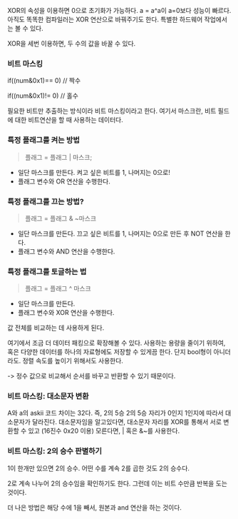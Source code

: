 XOR의 속성을 이용하면 0으로 초기화가 가능하다. 
a = a^a이 a=0보다 성능이 빠르다. 아직도 똑똑한 컴파일러는 XOR 연산으로 바꿔주기도 한다.
특별한 하드웨어 작업에서는 볼 수 있다.

XOR을 세번 이용하면, 두 수의 값을 바꿀 수 있다.

### 비트 마스킹
if((num&0x1)== 0) // 짝수

if((num&0x1)!= 0) // 홀수

필요한 비트만 추출하는 방식이라 비트 마스킹이라고 한다. 
여기서 마스크란, 비트 필드에 대한 비트연산을 할 때 사용하는 데이터다. 

### 특정 플래그를 켜는 방법
> 플래그 = 플래그 | 마스크;
- 일단 마스크를 만든다. 켜고 싶은 비트를 1, 나머지는 0으로!
- 플래그 변수와 OR 연산을 수행한다.

### 특정 플래그를 끄는 방법?
> 플래그 = 플래그 & ~마스크
- 일단 마스크를 만든다. 끄고 싶은 비트를 1, 나머지는 0으로 만든 후 NOT 연산을 한다.
- 플래그 변수와 AND 연산을 수행한다.

### 특정 플래그를 토글하는 법
> 플래그 = 플래그 ^ 마스크
- 일단 마스크를 만든다. 
- 플래그 변수와 XOR 연산을 수행한다.

값 전체를 비교하는 데 사용하게 된다.

여기에서 조금 더 데이터 패킹으로 확장해볼 수 있다.
사용하는 용량을 줄이기 위하여, 혹은 다양한 데이터를 하나의 자료형에도 저장할 수 있게끔 한다. 단지 bool형이 아니더라도.
정렬 속도를 높이기 위해서도 사용한다.

-> 정수 값으로 비교해서 순서를 바꾸고 반환할 수 있기 때문이다.

### 비트 마스킹: 대소문자 변환
A와 a의 askii 코드 차이는 32다. 즉, 2의 5승
2의 5승 자리가 0인지 1인지에 따라서 대소문자가 달라진다. 
대소문자임을 알고있다면, 대소문자 자리를 XOR를 통해서 서로 변환할 수 있고 (16진수 0x20 이용)
모른다면, | 혹은 &~를 사용한다.

### 비트 마스킹: 2의 승수 판별하기
1이 한개만 있으면 2의 승수.
어떤 수를 계속 2를 곱한 것도 2의 승수다.

2로 계속 나누어 2의 승수임을 확인하기도 한다.
그런데 이는 비트 수만큼 반복을 도는 것이다. 

더 나은 방법은 해당 수에 1을 빼서, 원본과 and 연산을 하는 것이다. 